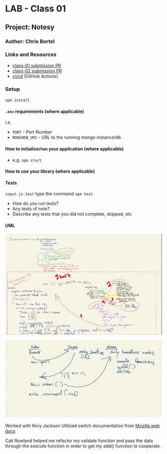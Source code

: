 # LAB - Class 01

## Project: Notesy

### Author: Chris Bortel

### Links and Resources
- [class-01 submission PR](https://github.com/Chris-Bortel-401-advanced-javascript/notes/pull/1)
- [class-02 submission PR](https://github.com/Chris-Bortel-401-advanced-javascript/notes/pull/2)
- [ci/cd](http://xyz.com) (GitHub Actions)

### Setup
``npm install``

#### `.env` requirements (where applicable)
i.e.

- `PORT` - Port Number
- `MONGODB_URI` - URL to the running mongo instance/db

#### How to initialize/run your application (where applicable)

- e.g. `npm start`

#### How to use your library (where applicable)

#### Tests

``input.js.test`` type the command ``npm test``
- How do you run tests?
- Any tests of note?
- Describe any tests that you did not complete, skipped, etc

#### UML
![Initial Notesy UML](images/ititial-notesy-uml.jpg)


![Refined Notesy UML](images/refined-notesy-uml.jpg)



Worked with Kory Jackson 
Utilized switch documentation from [Mozilla web docs](https://developer.mozilla.org/en-US/docs/Web/JavaScript/Reference/Statements/switch)

Cait Rowland helped me refactor my validate function and pass the data through the execute function in order to get my add() function to cooperate.




<!-- # Lab Submission Instructions: Standard Node.js Applications

## Before You Begin

Refer to the [Common Lab Submission Guide](README.md) for general guidelines and instructions common to all lab submissions

### Deployment

Depending on the lab, you may be building a command line application or just a library. In either case ...

- Assume other developers will be downloading and using your app or library from your GitHub Repository
- Pay special attention to the developer centric parts of your README
  - How do I install the app or library?
  - How do I test the app or library?
  - For Applications:
    - How do I run the app?
    - How do I set up the app?
- **Stretch Goal: Publish your App or Library to NPM**
  - Libraries: This would allow anyone to do an `npm install` of your library
  - Apps: This would allow a user to do an `npm install -g` of your application and run it from their command line
    - This requires a new `bin` section in your `package.json`

### Testing

- Write a complete set of tests for all functional units and modules
- Your tests must be running green on Github Actions

### Documentation

#### Compose a UML or Process/Data Flow Diagram for every application

 [UML Reference](https://www.uml-diagrams.org/index-examples.html)

- This should be the first thing you do when beginning work on a lab assignment.
- Draw the process/data flow of your application and map it to the code you will need to write or evaluate/fix.

#### JSDoc

[Official Documentation](http://usejsdoc.org/about-getting-started.html) | [Cheat Sheet](https://devhints.io/jsdoc) | [Style Guide](https://github.com/shri/JSDoc-Style-Guide)

- Write proper jsDoc for every function, module, and class.
  - Be descriptive about the functions' purpose
  - Declare data types for params and return values -->
